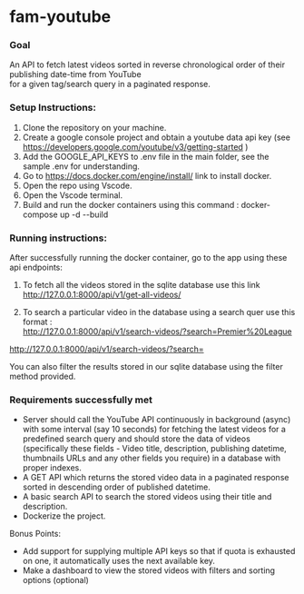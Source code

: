 # fam-youtube  
### Goal  

An API to fetch latest videos sorted in reverse chronological order of their publishing date-time from YouTube   
for a given tag/search query in a paginated response.  

### Setup Instructions:  

1. Clone the repository on your machine.  
2. Create a google console project and obtain a youtube data api key (see https://developers.google.com/youtube/v3/getting-started  )  
3. Add the GOOGLE_API_KEYS to .env file in the main folder, see the sample .env for understanding.    
4. Go to https://docs.docker.com/engine/install/ link to install docker.  
5. Open the repo using Vscode.  
6. Open the Vscode terminal.   
7. Build and run the docker containers using this command : docker-compose up -d --build  

### Running instructions:  
After successfully running the docker container, go to the app using these api endpoints:  
1. To fetch all the videos stored in the sqlite database use this link  
http://127.0.0.1:8000/api/v1/get-all-videos/  

2. To search a particular video in the database using a search quer use this format :  
http://127.0.0.1:8000/api/v1/search-videos/?search=Premier%20League  

http://127.0.0.1:8000/api/v1/search-videos/?search=<query>
  
 
You can also filter the results stored in our sqlite database using the filter method provided.    

### Requirements successfully met  
- Server should call the YouTube API continuously in background (async) with some interval (say 10 seconds) for fetching the latest videos for a predefined search query and should store the data of videos (specifically these fields - Video title, description, publishing datetime, thumbnails URLs and any other fields you require) in a database with proper indexes.
- A GET API which returns the stored video data in a paginated response sorted in descending order of published datetime.
- A basic search API to search the stored videos using their title and description.
- Dockerize the project.

 Bonus Points:

- Add support for supplying multiple API keys so that if quota is exhausted on one, it automatically uses the next available key.
- Make a dashboard to view the stored videos with filters and sorting options (optional)
